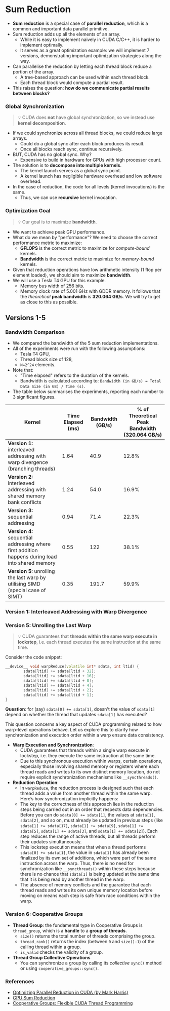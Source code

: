 # Sum Reduction
- **Sum reduction** is a special case of **parallel reduction**, which is a common and important data parallel primitive. 
- Sum reduction adds up all the elements of an array. 
    - While it is easy to implement naively in CUDA C/C++, it is harder to implement optimally.
    - It serves as a great optimization example: we will implement 7 versions, demonstrating 
    important optimization strategies along the way.
- Can parallelise the reduction by letting each thread block reduce a portion of the array. 
    - A tree-based approach can be used within each thread block. 
    - Each thread block would compute a partial result. 
- This raises the question: **how do we communicate partial results between blocks?**

### Global Synchronization
> 💡 CUDA does **not** have global synchronization, so we instead use **kernel decomposition**.

- If we could synchronize across all thread blocks, we could reduce large arrays. 
    - Could do a global sync after each block produces its result.
    - Once all blocks reach sync, continue recursively. 
- BUT, CUDA has no global sync. Why?
    - Expensive to build in hardware for GPUs with high processor count. 
- The solution is to **decompose into multiple kernels**. 
    - The kernel launch serves as a global sync point. 
    - A kernel launch has negligible hardware overhead and low software overhead. 
- In the case of reduction, the code for all levels (kernel invocations) is the same. 
    - Thus, we can use **recursive** kernel invocation. 

### Optimization Goal
> 💡 Our goal is to maximize **bandwidth**. 

- We want to achieve peak GPU performance. 
- What do we mean by "performance"? We need to choose the correct performance metric to maximize:
    - **GFLOPS** is the correct metric to maximize for *compute-bound* kernels.
    - **Bandwidth** is the correct metric to maximize for *memory-bound* kernels.
- Given that reduction operations have low arithmetic intensity (1 flop per element loaded), we should aim to maximize **bandwidth**. 
- We will use a Tesla T4 GPU for this example. 
    - Memory bus width of 256 bits.
    - Memory clock rate of 5.001 GHz with GDDR memory.
    It follows that the *theoretical* **peak bandwidth** is **320.064 GB/s**. We will try to get as close to this as possible. 

## Versions 1-5
### Bandwidth Comparison
- We compared the bandwidth of the 5 sum reduction implementations. 
- All of the experiments were run with the following assumptions:
    - Tesla T4 GPU,
    - Thread block size of 128,
    - `N=2^24` elements.
- Note that:
    - "Time elapsed" refers to the duration of the kernels. 
    - Bandwidth is calculated according to: `Bandwidth (in GB/s) = Total Data Size (in GB) / Time (s)`. 
- The table below summarises the experiments, reporting each number to 3 significant figures. 

| Kernel      | Time Elapsed (ms) | Bandwidth (GB/s) | % of Theoretical Peak Bandwidth (320.064 GB/s) |
|------------------|-----------------|-----------------------------|---------------------------------|
| **Version 1:** interleaved addressing with warp divergence (branching threads) | 1.64               | 40.9                       | 12.8%                           |
| **Version 2:** interleaved addressing with shared memory bank conflicts | 1.24               | 54.0                          | 16.9%                               |
| **Version 3:** sequential addressing | 0.94              | 71.4                          | 22.3%                               |
| **Version 4:** sequential addressing where first addition happens during load into shared memory | 0.55            | 122                          | 38.1%                               |
| **Version 5:** unrolling the last warp by utilising SIMD (special case of SIMT) | 0.35            | 191.7                          | 59.9%                               |

### Version 1: Interleaved Addressing with Warp Divergence


### Version 5: Unrolling the Last Warp
> 💡 CUDA guarantees that **threads within the same warp execute in lockstep**, i.e. each thread executes the same instruction at the same time.

Consider the code snippet:
```cpp
__device__ void warpReduce(volatile int* sdata, int ltid) {
        sdata[ltid] += sdata[ltid + 32];
        sdata[ltid] += sdata[ltid + 16];
        sdata[ltid] += sdata[ltid + 8];
        sdata[ltid] += sdata[ltid + 4];
        sdata[ltid] += sdata[ltid + 2];
        sdata[ltid] += sdata[ltid + 1];
}
```
**Question**: for (say) `sdata[0] += sdata[1]`, doesn't the value of `sdata[1]` depend on whether the thread that updates `sdata[1]` has executed?

This question concerns a key aspect of CUDA programming related to how warp-level operations behave. Let us explore this to clarify how synchronization and execution order within a warp ensure data consistency.

- **Warp Execution and Synchronization**:
    - CUDA guarantees that threads within a single warp execute in lockstep, i.e. they execute the same instruction at the same time. 
    - Due to this synchronous execution within warps, certain operations, especially those involving shared memory or registers where each thread reads and writes to its own distinct memory location, do not require explicit synchronization mechanisms like `__syncthreads()`.
- **Reduction Operation**:
    - In `warpReduce`, the reduction process is designed such that each thread adds a value from another thread within the same warp. Here’s how synchronization implicitly happens:
    - The key to the correctness of this approach lies in the reduction steps being carried out in an order that respects data dependencies. Before you can do `sdata[0] += sdata[1]`, the values at `sdata[1]`, `sdata[2]`, and so on, must already be updated in previous steps (like `sdata[1] += sdata[17]`, `sdata[1] += sdata[9]`, `sdata[1] += sdata[5]`, `sdata[1] += sdata[3]`, and `sdata[1] += sdata[2]`). Each step reduces the range of active threads, but all threads perform their updates simultaneously.
    - This lockstep execution means that when a thread performs `sdata[0] += sdata[1]`, the value in `sdata[1]` has already been finalized by its own set of additions, which were part of the same instruction across the warp. Thus, there is no need for synchronization like `__syncthreads()` within these steps because there is no chance that `sdata[1]` is being updated at the same time that it is being read by another thread in the warp.
    - The absence of memory conflicts and the guarantee that each thread reads and writes its own unique memory location before moving on means each step is safe from race conditions within the warp.

### Version 6: Cooperative Groups
- **Thread Group**: the fundamental type in Cooperative Groups is `thread_group`, which is a **handle** to a **group of threads**. 
    - `size()` returns the total number of threads comprising the group.
    - `thread_rank()` returns the index (between `0` and `size()-1`) of the calling thread within a group.
    - `is_valid` checks the validity of a group. 
- **Thread Group Collective Operations**
    - You can synchronize a group by calling its *collective* `sync()` method or using `cooperative_groups::sync()`. 

### References
- [Optimizing Parallel Reduction in CUDA (by Mark Harris)](https://developer.download.nvidia.com/assets/cuda/files/reduction.pdf)
- [GPU Sum Reduction](https://github.com/mark-poscablo/gpu-sum-reduction/tree/master)
- [Cooperative Groups: Flexible CUDA Thread Programming](https://developer.nvidia.com/blog/cooperative-groups/)
